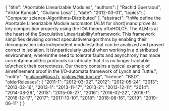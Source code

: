 {
    "title": "Abortable Linearizable Modules",
    "authors": [
        "Rachid Guerraoui",
        "Viktor Kuncak",
        "Giuliano Losa"
    ],
    "date": "2012-03-01",
    "topics": [
        "Computer science-Algorithms-Distributed"
    ],
    "abstract": "\nWe define the Abortable Linearizable Module automaton (ALM for short)\nand prove its key composition property using the IOA theory of\nHOLCF. The ALM is at the heart of the Speculative Linearizability\nframework. This framework simplifies devising correct speculative\nalgorithms by enabling their decomposition into independent modules\nthat can be analyzed and proved correct in isolation. It is\nparticularly useful when working in a distributed environment, where\nthe need to tolerate faults and asynchrony has made current\nmonolithic protocols so intricate that it is no longer tractable to\ncheck their correctness. Our theory contains a typical example of a\nrefinement proof in the I/O-automata framework of Lynch and Tuttle.",
    "notify": "giuliano@losa.fr, nipkow@in.tum.de",
    "licence": "BSD",
    "olderReleases": {
        "2011-1": "2012-03-02",
        "2012": "2012-05-24",
        "2013": "2013-02-16",
        "2013-1": "2013-11-17",
        "2013-2": "2013-12-11",
        "2014": "2014-08-28",
        "2015": "2015-05-27",
        "2016": "2016-02-22",
        "2016-1": "2016-12-17",
        "2017": "2017-10-10",
        "2018": "2018-08-16",
        "2019": "2019-06-11"
    }
}